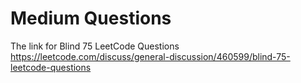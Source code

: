 # Medium Questions


The link for Blind 75 LeetCode Questions
https://leetcode.com/discuss/general-discussion/460599/blind-75-leetcode-questions
